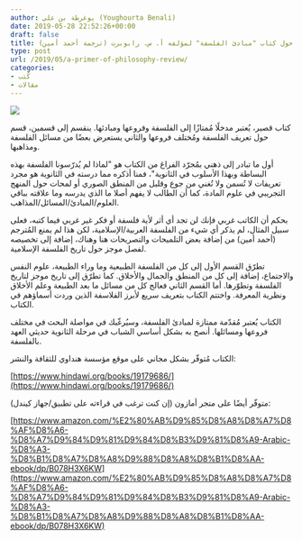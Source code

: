 ```yaml
---
author: يوغرطة بن علي (Youghourta Benali)
date: 2019-05-28 22:52:26+00:00
draft: false
title: لمحة سريعة حول كتاب "مبادئ الفلسفة" لمؤلفه أ. س. رابوبرت (ترجمة أحمد أمين)
type: post
url: /2019/05/a-primer-of-philosophy-review/
categories:
- كُتب
- مقالات
---
```


[![](https://www.it-scoop.com/wp-content/uploads/2019/05/مبادئ-الفلسفة.png)
](https://www.it-scoop.com/2019/05/a-primer-of-philosophy-review/%d9%85%d8%a8%d8%a7%d8%af%d8%a6-%d8%a7%d9%84%d9%81%d9%84%d8%b3%d9%81%d8%a9/)




كتاب قصير، يُعتبر مدخلًا مُمتازًا إلى الفلسفة وفروعها ومبادئها. ينقسم إلى قسمين، قسم حول تعريف الفلسفة ومُختلف فروعها والثاني يستعرض بعضًا من مسائل الفلسفة ومذاهبها.




أول ما تبادر إلى ذهني بمُجرّد الفراغ من الكتاب هو "لماذا لم يُدرّسونا الفلسفة بهذه البساطة وبهذا الأسلوب في الثانوية"، فمنا أذكره مما درسته في الثانوية هو مجرد تعريفات لا تُسمن ولا تُغني من جوع وقليل من المنطق الصوري أو لمحات حول المنهج التجريبي في علوم المادة، كما أن الطالب لا يفهم أصلا ما الذي يدرسه وما علاقته بباقي العلوم/المبادئ/المسائل/المذاهب.




بحكم أن الكاتب غربي فإنك لن تجد أي أثر لأية فلسفة أو فكر غير غربي فيما كتبه، فعلى سبيل المثال، لم يذكر أي شيء من الفلسفة العربية/الإسلامية، لكن هذا لم يمنع المُترجم (أحمد أمين) من إضافة بعض التلميحات والتصريحات هنا وهناك، إضافة إلى تخصيصه لفصل موجز حول تاريخ الفلسفة الإسلامية.




تطرّق القسم الأول إلى كل من الفلسفة الطبيعية وما وراء الطبيعة، علوم النفس والاجتماع، إضافة إلى كل من المنطق والجمال والأخلاق. كما تطرّق إلى تاريخ موجز لتاريخ الفلسفة وتطوّرها. أما القسم الثاني فعالج كل من مسائل ما بعد الطبيعة وعلم الأخلاق ونظرية المعرفة. واختتم الكتاب بتعريف سريع لأبرز الفلاسفة الذين وردت أسماؤهم في الكتاب.




الكتاب يُعتبر مُقدّمة ممتازة لمبادئ الفلسفة، وسيُرغّبك في مواصلة البحث في مختلف فروعها ومسائلها. أنصح به بشكل أساسي الشباب في مرحلة الثانوية حديثي العهد بالفلسفة.




الكتاب مُتوفّر بشكل مجاني على موقع مؤسسة هنداوي للثقافة والنشر:




[https://www.hindawi.org/books/19179686/](https://www.hindawi.org/books/19179686/)




متوفّر أيضًا على متجر أمازون (إن كنت ترغب في قراءته على تطبيق/جهاز كيندل):




[https://www.amazon.com/%E2%80%AB%D9%85%D8%A8%D8%A7%D8%AF%D8%A6-%D8%A7%D9%84%D9%81%D9%84%D8%B3%D9%81%D8%A9-Arabic-%D8%A3-%D8%B1%D8%A7%D8%A8%D9%88%D8%A8%D8%B1%D8%AA-ebook/dp/B078H3X6KW](https://www.amazon.com/%E2%80%AB%D9%85%D8%A8%D8%A7%D8%AF%D8%A6-%D8%A7%D9%84%D9%81%D9%84%D8%B3%D9%81%D8%A9-Arabic-%D8%A3-%D8%B1%D8%A7%D8%A8%D9%88%D8%A8%D8%B1%D8%AA-ebook/dp/B078H3X6KW)
